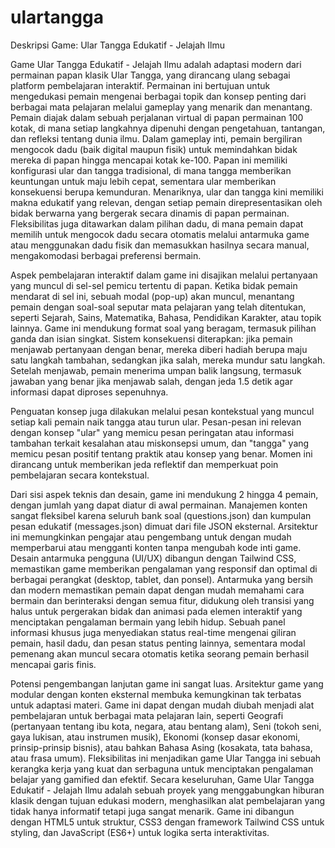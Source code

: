 # ulartangga
Deskripsi Game: Ular Tangga Edukatif - Jelajah Ilmu

Game Ular Tangga Edukatif - Jelajah Ilmu adalah adaptasi modern dari permainan papan klasik Ular Tangga, yang dirancang ulang sebagai platform pembelajaran interaktif. Permainan ini bertujuan untuk mengedukasi pemain mengenai berbagai topik dan konsep penting dari berbagai mata pelajaran melalui gameplay yang menarik dan menantang. Pemain diajak dalam sebuah perjalanan virtual di papan permainan 100 kotak, di mana setiap langkahnya dipenuhi dengan pengetahuan, tantangan, dan refleksi tentang dunia ilmu.
Dalam gameplay inti, pemain bergiliran mengocok dadu (baik digital maupun fisik) untuk memindahkan bidak mereka di papan hingga mencapai kotak ke-100. Papan ini memiliki konfigurasi ular dan tangga tradisional, di mana tangga memberikan keuntungan untuk maju lebih cepat, sementara ular memberikan konsekuensi berupa kemunduran. Menariknya, ular dan tangga kini memiliki makna edukatif yang relevan, dengan setiap pemain direpresentasikan oleh bidak berwarna yang bergerak secara dinamis di papan permainan. Fleksibilitas juga ditawarkan dalam pilihan dadu, di mana pemain dapat memilih untuk mengocok dadu secara otomatis melalui antarmuka game atau menggunakan dadu fisik dan memasukkan hasilnya secara manual, mengakomodasi berbagai preferensi bermain.

Aspek pembelajaran interaktif dalam game ini disajikan melalui pertanyaan yang muncul di sel-sel pemicu tertentu di papan. Ketika bidak pemain mendarat di sel ini, sebuah modal (pop-up) akan muncul, menantang pemain dengan soal-soal seputar mata pelajaran yang telah ditentukan, seperti Sejarah, Sains, Matematika, Bahasa, Pendidikan Karakter, atau topik lainnya. Game ini mendukung format soal yang beragam, termasuk pilihan ganda dan isian singkat. Sistem konsekuensi diterapkan: jika pemain menjawab pertanyaan dengan benar, mereka diberi hadiah berupa maju satu langkah tambahan, sedangkan jika salah, mereka mundur satu langkah. Setelah menjawab, pemain menerima umpan balik langsung, termasuk jawaban yang benar jika menjawab salah, dengan jeda 1.5 detik agar informasi dapat diproses sepenuhnya.

Penguatan konsep juga dilakukan melalui pesan kontekstual yang muncul setiap kali pemain naik tangga atau turun ular. Pesan-pesan ini relevan dengan konsep "ular" yang memicu pesan peringatan atau informasi tambahan terkait kesalahan atau miskonsepsi umum, dan "tangga" yang memicu pesan positif tentang praktik atau konsep yang benar. Momen ini dirancang untuk memberikan jeda reflektif dan memperkuat poin pembelajaran secara kontekstual.

Dari sisi aspek teknis dan desain, game ini mendukung 2 hingga 4 pemain, dengan jumlah yang dapat diatur di awal permainan. Manajemen konten sangat fleksibel karena seluruh bank soal (questions.json) dan kumpulan pesan edukatif (messages.json) dimuat dari file JSON eksternal. Arsitektur ini memungkinkan pengajar atau pengembang untuk dengan mudah memperbarui atau mengganti konten tanpa mengubah kode inti game. Desain antarmuka pengguna (UI/UX) dibangun dengan Tailwind CSS, memastikan game memberikan pengalaman yang responsif dan optimal di berbagai perangkat (desktop, tablet, dan ponsel). Antarmuka yang bersih dan modern memastikan pemain dapat dengan mudah memahami cara bermain dan berinteraksi dengan semua fitur, didukung oleh transisi yang halus untuk pergerakan bidak dan animasi pada elemen interaktif yang menciptakan pengalaman bermain yang lebih hidup. Sebuah panel informasi khusus juga menyediakan status real-time mengenai giliran pemain, hasil dadu, dan pesan status penting lainnya, sementara modal pemenang akan muncul secara otomatis ketika seorang pemain berhasil mencapai garis finis.

Potensi pengembangan lanjutan game ini sangat luas. Arsitektur game yang modular dengan konten eksternal membuka kemungkinan tak terbatas untuk adaptasi materi. Game ini dapat dengan mudah diubah menjadi alat pembelajaran untuk berbagai mata pelajaran lain, seperti Geografi (pertanyaan tentang ibu kota, negara, atau bentang alam), Seni (tokoh seni, gaya lukisan, atau instrumen musik), Ekonomi (konsep dasar ekonomi, prinsip-prinsip bisnis), atau bahkan Bahasa Asing (kosakata, tata bahasa, atau frasa umum). Fleksibilitas ini menjadikan game Ular Tangga ini sebuah kerangka kerja yang kuat dan serbaguna untuk menciptakan pengalaman belajar yang gamified dan efektif.
Secara keseluruhan, Game Ular Tangga Edukatif - Jelajah Ilmu adalah sebuah proyek yang menggabungkan hiburan klasik dengan tujuan edukasi modern, menghasilkan alat pembelajaran yang tidak hanya informatif tetapi juga sangat menarik. Game ini dibangun dengan HTML5 untuk struktur, CSS3 dengan framework Tailwind CSS untuk styling, dan JavaScript (ES6+) untuk logika serta interaktivitas.
